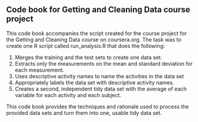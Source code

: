 ## Code book for Getting and Cleaning Data course project

This code book accompanies the script created for the course project for the Getting and Cleaning Data course on coursera.org. The task was to create one R script called run_analysis.R that does the following:

1. Merges the training and the test sets to create one data set.
2. Extracts only the measurements on the mean and standard deviation for each measurement. 
3. Uses descriptive activity names to name the activities in the data set
4. Appropriately labels the data set with descriptive activity names. 
5. Creates a second, independent tidy data set with the average of each variable for each activity and each subject.

This code book provides the techniques and rationale used to process the provided data sets and turn them into one, usable tidy data set.
